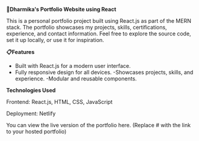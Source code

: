 **🚀Dharmika's Portfolio Website using React**

This is a personal portfolio project built using React.js as part of the MERN stack. The portfolio showcases my projects, skills, certifications, experience, and contact information. Feel free to explore the source code, set it up locally, or use it for inspiration.

**📋Features**

- Built with React.js for a modern user interface. 
- Fully responsive design for all devices.
-Showcases projects, skills, and experience.
-Modular and reusable components.

**Technologies Used**

Frontend: React.js, HTML, CSS, JavaScript

Deployment: Netlify

You can view the live version of the portfolio here. (Replace # with the link to your hosted portfolio)

